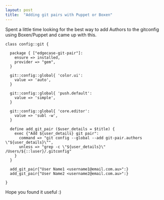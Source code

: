 ```yaml
---
layout: post
title:  "Adding git pairs with Puppet or Boxen"
---
```


Spent a little time looking for the best way to add Authors to the gitconfig using Boxen/Puppet and came up with this.

```puppet
class config::git {

  package { ["edgecase-git-pair"]:
    ensure => installed,
    provider => "gem",
  }

  git::config::global{ 'color.ui':
    value => 'auto',
  }

  git::config::global{ 'push.default':
    value => 'simple',
  }

  git::config::global{ 'core.editor':
    value => 'subl -w',
  }

  define add_git_pair ($user_details = $title) {
    exec {"Add ${user_details} git pair":
      command => "git config --global --add git-pair.authors \"${user_details}\"",
      unless => "grep -c \"${user_details}\" /Users/${::luser}/.gitconfig"
    }
  }

  add_git_pair{"User Name1 <username1@email.com.au>":}
  add_git_pair{"User Name2 <username2@email.com.au>":}

}
```

Hope you found it useful :)
